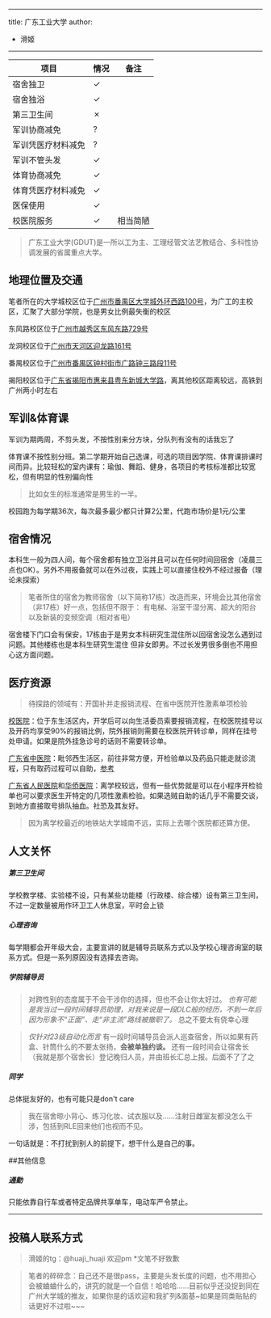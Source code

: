
---
title: 广东工业大学
author:
  - 滑姬
---

| 项目        | 情况 | 备注    |
| --------- | -- | ----- |
| 宿舍独卫      | ✓  |       |
| 宿舍独浴      | ✓  |       |
| 第三卫生间     | ✗  |     |
| 军训协商减免    | ?  |       |
| 军训凭医疗材料减免 | ?  |       |
| 军训不管头发    | ✓  |       |
| 体育协商减免    | ✓  |       |
| 体育凭医疗材料减免 | ✓  |       |
| 医保使用      | ✓  |       |
| 校医院服务     | ✓  | 相当简陋  |

> 广东工业大学(GDUT)是一所以工为主、工理经管文法艺教结合、多科性协调发展的省属重点大学。

## 地理位置及交通

笔者所在的大学城校区位于[广州市番禺区大学城外环西路100号](https://www.amap.com/place/B00140UFXT)，为广工的主校区，汇聚了大部分学院，也是男女比例最失衡的校区

东风路校区位于[广州市越秀区东风东路729号](https://www.amap.com/place/B00140TVHA)

龙洞校区位于[广州市天河区迎龙路161号](https://www.amap.com/place/B00140458B)

番禺校区位于[广州市番禺区钟村街市广路钟三路段11号](https://www.amap.com/place/B00140W5U9)

揭阳校区位于[广东省揭阳市惠来县粤东新城大学路](https://www.amap.com/place/B0HBRS5J9H)，离其他校区距离较远，高铁到广州两小时左右



## 军训&体育课

军训为期两周，不剪头发，不按性别来分方块，分队列有没有的话我忘了

体育课不按性别分班。第二学期开始自己选课，可选的项目因学院、体育课排课时间而异。比较轻松的室内课有：瑜伽、舞蹈、健身，各项目的考核标准都比较宽松，但有明显的性别偏向性

> 比如女生的标准通常是男生的一半。

校园跑为每学期36次，每次最多最少都只计算2公里，代跑市场价是1元/公里

## 宿舍情况

本科生一般为四人间，每个宿舍都有独立卫浴并且可以在任何时间回宿舍（凌晨三点也OK）。另外不用报备就可以在外过夜，实践上可以直接住校外不经过报备（理论未探索）

> 笔者所住的宿舍为教师宿舍（以下简称17栋）改造而来，环境会比其他宿舍（非17栋）好一点，包括但不限于：
> 有电梯、浴室干湿分离、超大的阳台以及新装的变频空调（相对省电）

宿舍楼下门口会有保安，17栋由于是男女本科研究生混住所以回宿舍没怎么遇到过问题。其他楼栋也是本科生研究生混住 但非女即男。不过长发男很多倒也不用担心这方面问题。

## 医疗资源

> 待探路的领域有：开国补并走报销流程、在省中医院开性激素单项检验

[校医院](https://xyy.gdut.edu.cn/)：位于东生活区内，开学后可以向生活委员索要报销流程，在校医院挂号以及开药均享受90%的报销比例，院外报销则需要在校医院开转诊单，同样在挂号处申请。如果是院外挂急诊号的话则不需要转诊单。

[广东省中医院](https://www.gdhtcm.com/)：毗邻西生活区，前往非常方便，开检验单以及药品只能走就诊流程，只有取药过程可以自助，[参考](https://rle.wiki/campus/GZHU#:~:text=%E7%9C%81%E4%B8%AD%E5%8C%BB%E7%94%9F%E6%AE%96%E5%8C%BB%E5%AD%A6%E7%A7%91%E5%8F%AF%E7%BB%99%E6%9C%89%E8%80%81%E5%A4%84%E6%96%B9%E7%9A%84%E8%B7%A8%E6%80%A7%E5%88%AB%E4%BA%BA%E7%BE%A4%E5%BC%80%E5%85%B7%20HRT%20%E8%8D%AF%E7%89%A9%EF%BC%8C%E9%80%9A%E8%BF%87%E6%AD%A4%E6%B3%95%E5%BC%80%E7%9A%84%E8%8D%AF%E7%89%A9%E5%8F%AF%E8%B5%B0%E5%AD%A6%E6%A0%A1%E5%8C%BB%E4%BF%9D%E6%8A%A5%E9%94%80%E6%B5%81%E7%A8%8B%EF%BC%8C%E4%BD%86%E6%AF%8F%E5%A4%A9%E6%8A%A5%E9%94%80%E4%B8%8A%E9%99%90%2070%20%E5%85%83%E3%80%82%E6%95%85%E5%BB%BA%E8%AE%AE%E5%B0%91%E9%87%8F%E5%A4%9A%E6%AC%A1%E5%B0%B1%E8%AF%8A%E5%BC%80%E8%8D%AF%E6%8A%A5%E9%94%80%E3%80%82)

[广东省人民医院](https://www.gdghospital.org.cn/)和[华侨医院](https://www.jd120.com/)：离学校较远，但有一些优势就是可以在小程序开检验单也可以要求医生开特定的几项性激素检验。如果选贼自助的话几乎不需要交谈，到地方直接取号排队抽血。社恐及其友好。

> 因为离学校最近的地铁站大学城南不远，实际上去哪个医院都还算方便。

## 人文关怀

##### 第三卫生间

学校教学楼、实验楼不设，只有某些功能楼（行政楼、综合楼）设有第三卫生间，不过一定数量被用作环卫工人休息室，平时会上锁

##### 心理咨询

每学期都会开年级大会，主要宣讲的就是辅导员联系方式以及学校心理咨询室的联系方式。但是一系列原因没有选择去咨询。

##### 学院辅导员

> 对跨性别的态度属于不会干涉你的选择，但也不会让你太好过。
> *也有可能是我当过一段时间辅导员助理，对我来说是一段DLC般的经历，不到一年后因为形象不“正面”、走“非主流”路线被撤职了。&#xA;*&#x603B;之不要太有侥幸心理

> *仅针对23级自动化而言&#xA;*&#x6709;一段时间辅导员会派人巡查宿舍，所以如果有药盒、针筒什么的不要太张扬，**会被单独约谈。&#xA;**&#x8FD8;有一段时间会让宿舍长（我就是那个宿舍长）登记晚归人员，并由班长汇总上报。后面不了了之

##### 同学

总体挺友好的，也有可能只是don't care

> 我在宿舍晾小背心、练习化妆、试衣服以及……注射日雌室友都没怎么干涉，包括到RLE回来他们也视而不见。

一句话就是：不打扰到别人的前提下，想干什么是自己的事。

##其他信息

##### 通勤

只能依靠自行车或者特定品牌共享单车，电动车严令禁止。

***
## 投稿人联系方式

>滑姬的tg：@huaji_huaji
欢迎pm
*文笔不好致歉

>
> 笔者的碎碎念：自己还不是很pass，主要是头发长度的问题，也不用担心会被蛐蛐什么的，讲究的就是一个自信！哈哈哈……目前似乎还没捉到同在广州大学城的推友，如果你是的话欢迎和我扩列&面基\~如果是同类贴贴的话更好不过啦\~\~\~
>
